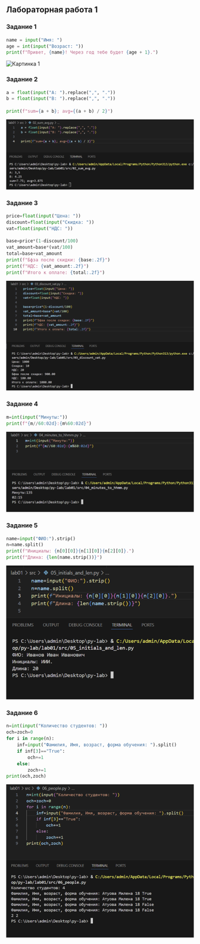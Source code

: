 ## Лабораторная работа 1

### Задание 1
```python
name = input("Имя: ")
age = int(input("Возраст: "))
print(f"Привет, {name}! Через год тебе будет {age + 1}.")
```
![Картинка 1](.lab01/images/01_greeting.png)

### Задание 2
```python
a = float(input("A: ").replace(",", "."))
b = float(input("B: ").replace(",", "."))

print(f"sum={a + b}; avg={(a + b) / 2}")
```
![Картинка 2](lab01/images/02_sum_avg.png)

### Задание 3
```python
price=float(input("Цена: "))
discount=float(input("Скидка: "))
vat=float(input("НДС: "))

base=price*(1-discount/100)
vat_amount=base*(vat/100)
total=base+vat_amount
print(f"Бфза после скидки: {base:.2f}")
print(f"НДС: {vat_amount:.2f}")
print(f"Итого к оплате: {total:.2f}")
```
![Картинка 3](lab01/images/03_discount_vat.png)

### Задание 4
```python
m=int(input("Минуты:"))
print(f"{m//60:02d}:{m%60:02d}")
```
![Картинка 4](lab01/images/04_minutes_to_hhmm.png)

### Задание 5
```python
name=input("ФИО:").strip()
n=name.split()
print(f"Инициалы: {n[0][0]}{n[1][0]}{n[2][0]}.")
print(f"Длина: {len(name.strip())}")
```
![Картинка 5](lab01/images/05_initials_and_len.png)

### Задание 6
```python
n=int(input("Количество студентов: "))
och=zoch=0
for i in range(n):
    inf=input("Фамилия, Имя, возраст, форма обучения: ").split()
    if inf[3]=="True":
        och+=1
    else:
        zoch+=1
print(och,zoch)
```
![Картинка 6](lab01/images/06_people.png)

